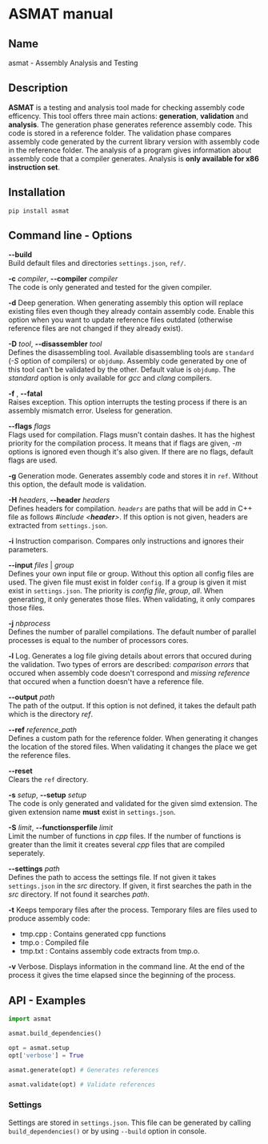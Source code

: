 # ASMAT manual

## Name

asmat - Assembly Analysis and Testing

## Description

**ASMAT** is a testing and analysis tool made for checking assembly code efficency. This tool offers three main actions: **generation**, **validation** and **analysis**.
The generation phase generates reference assembly code. This code is stored in a reference folder.
The validation phase compares assembly code generated by the current library version with assembly code in the reference folder.
The analysis of a program gives information about assembly code that a compiler generates. Analysis is **only available for x86 instruction set**.



## Installation

``` shell
pip install asmat
```


## Command line - Options

**--build**  
Build default files and directories `settings.json`, `ref/`. 

**-c** *compiler*, **--compiler** *compiler*  
The code is only generated and tested for the given compiler.

**-d**  Deep generation. When generating assembly this option will replace existing files even though they already contain assembly code. Enable this option when you want to update reference files outdated (otherwise reference files are not changed if they already exist).

**-D** *tool*, **--disassembler** *tool*  
Defines the disassembling tool. Available disassembling tools are `standard` (*-S* option of compilers) or `objdump`. Assembly code generated by one of this tool can't be validated by the other. Default value is `objdump`. The *standard* option is only available for *gcc* and *clang* compilers.

**-f** , **--fatal**  
Raises exception. This option interrupts the testing process if there is an assembly mismatch error. Useless for generation.

**--flags** *flags*  
Flags used for compilation. Flags musn't contain dashes. It has the highest priority for the compilation process. It means that if flags are given, *-m* options is ignored even though it's also given. If there are no flags, default flags are used.

**-g**  Generation mode. Generates assembly code and stores it in `ref`. Without this option, the default mode is validation.

**-H** *headers*, **--header** *headers*  
Defines headers for compilation. *`headers`* are paths that will be add in C++ file as follows *#include <**header**>*. If this option is not given, headers are extracted from `settings.json`.

**-i**  Instruction comparison. Compares only instructions and ignores their parameters.

**--input** *files* | *group*  
Defines your own input file or group. Without this option all config files are used. The given file must exist in folder `config`. If a group is given it mist exist in `settings.json`. The priority is *config file*, *group*, *all*. When generating, it only generates those files. When validating, it only compares those files.

**-j** *nbprocess*  
Defines the number of parallel compilations. The default number of parallel processes is equal to the number of processors cores.

**-l**  Log. Generates a log file giving details about errors that occured during the validation. Two types of errors are described: *comparison errors* that occured when assembly code doesn't correspond and *missing reference* that occured when a function doesn't have a reference file.

**--output** *path*  
The path of the output. If this option is not defined, it takes the default path which is the directory *ref*.

**--ref** *reference_path*  
Defines a custom path for the reference folder. When generating it changes the location of the stored files. When validating it changes the place we get the reference files.

**--reset**  
Clears the `ref` directory.

**-s** *setup*, **--setup** *setup*  
The code is only generated and validated for the given simd extension. The given extension name **must** exist in `settings.json`.

**-S** *limit*, **--functionsperfile** *limit*  
Limit the number of functions in *cpp* files. If the number of functions is greater than the limit it creates several *cpp* files that are compiled seperately.

**--settings** *path*  
Defines the path to access the settings file. If not given it takes `settings.json` in the *src* directory. If given, it first searches the path in the *src* directory. If not found it searches *path*.

**-t**  Keeps temporary files after the process. Temporary files are files used to produce assembly code:
- tmp.cpp : Contains generated cpp functions
- tmp.o : Compiled file
- tmp.txt : Contains assembly code extracts from tmp.o.

**-v**  Verbose. Displays information in the command line. At the end of the process it gives the time elapsed since the beginning of the process.


## API - Examples

``` python
import asmat

asmat.build_dependencies()

opt = asmat.setup
opt['verbose'] = True

asmat.generate(opt) # Generates references

asmat.validate(opt) # Validate references
```




### Settings
Settings are stored in `settings.json`. This file can be generated by calling `build_dependencies()` or by using `--build` option in console.

